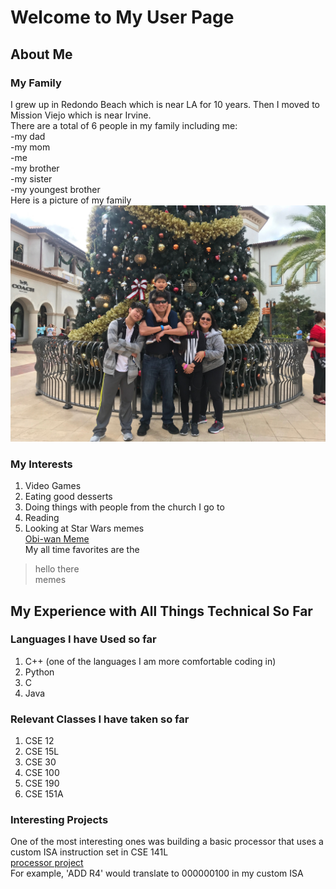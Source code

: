# Welcome to My User Page <br/>
## About Me
### My Family
I grew up in Redondo Beach which is near LA for 10 years. Then I moved to Mission Viejo which is near Irvine. <br/>
There are a total of 6 people in my family including me: <br/>
-my dad <br/>
-my mom <br/>
-me <br/>
-my brother <br/>
-my sister <br/>
-my youngest brother <br/>
Here is a picture of my family <br/>
![The Suzuki Family](Family_Photo.jpeg ) <br/>
### My Interests
1. Video Games <br/>
2. Eating good desserts <br/>
3. Doing things with people from the church I go to <br/>
4. Reading <br/>
5. Looking at Star Wars memes <br/>
[Obi-wan Meme](https://i.imgflip.com/1r3fn3.jpg) <br/>
My all time favorites are the 
> hello there  
 memes <br/>
## My Experience with All Things Technical So Far<br/>
### Languages I have Used so far 
1. C++ (one of the languages I am more comfortable coding in) <br/>
2. Python <br/>
3. C <br/>
4. Java <br/>
### Relevant Classes I have taken so far
1. CSE 12 <br/>
2. CSE 15L <br/>
3. CSE 30 <br/>
4. CSE 100 <br/>
5. CSE 190 <br/>
6. CSE 151A <br/>
### Interesting Projects 
One of the most interesting ones was building a basic processor that uses a custom ISA instruction set in CSE 141L <br/>
[processor project](ProcessorProject.jpg) <br/>
For example, 'ADD R4' would translate to 000000100 in my custom ISA

